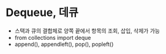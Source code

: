 # Dequeue, 데큐
- 스택과 큐의 결합체로 양쪽 끝에서 항목의 조회, 삽입, 삭제가 가능
- from collections import deque
- append(), appendleft(), pop(), popleft()